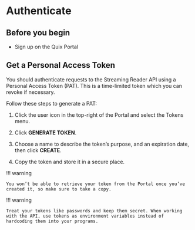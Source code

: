 # Authenticate

## Before you begin

  - Sign up on the Quix Portal

## Get a Personal Access Token

You should authenticate requests to the Streaming Reader API using a
Personal Access Token (PAT). This is a time-limited token which you can
revoke if necessary.

Follow these steps to generate a PAT:

1.  Click the user icon in the top-right of the Portal and select the
    Tokens menu.

2.  Click **GENERATE TOKEN**.

3.  Choose a name to describe the token’s purpose, and an expiration
    date, then click **CREATE**.

4.  Copy the token and store it in a secure place.

!!! warning

	You won’t be able to retrieve your token from the Portal once you’ve created it, so make sure to take a copy.

!!! warning

	Treat your tokens like passwords and keep them secret. When working with the API, use tokens as environment variables instead of hardcoding them into your programs.
